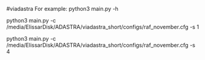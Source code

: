 #viadastra
For example: 
python3 main.py -h 

python3 main.py -c /media/ElissarDisk/ADASTRA/viadastra_short/configs/raf_november.cfg -s 1

python3 main.py -c /media/ElissarDisk/ADASTRA/viadastra_short/configs/raf_november.cfg -s 4